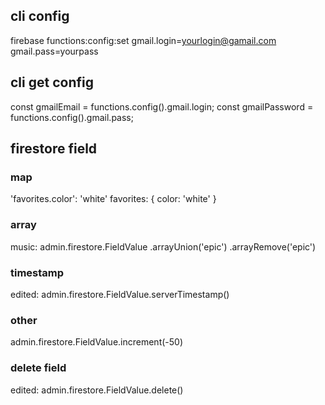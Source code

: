 
## cli config
firebase functions:config:set gmail.login=yourlogin@gamail.com gmail.pass=yourpass

## cli get config
const gmailEmail = functions.config().gmail.login;
const gmailPassword = functions.config().gmail.pass;

## firestore field
### map
'favorites.color': 'white'
favorites: {
    color: 'white'
}
### array
music: admin.firestore.FieldValue
    .arrayUnion('epic')
    .arrayRemove('epic')

### timestamp
edited: admin.firestore.FieldValue.serverTimestamp()

### other
admin.firestore.FieldValue.increment(-50)

### delete field
edited: admin.firestore.FieldValue.delete()
